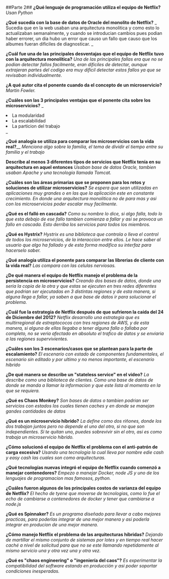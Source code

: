##Parte 2##
**¿Qué lenguaje de programación utiliza el equipo de Netflix?**
_Usan Python_

**¿Qué sucedía con la base de datos de Oracle del monolito de Netflix?**
_ Sucedia que en la web usaban una arquitectura monolitica y como esto lo actualizaban semanalmente, y cuando se introducian cambios pues podian haber errorer, un dia hubo un error que causo un fallo que causo que los albumes fueran dificiles de diagnosticar. _

**¿Cuál fue una de las principales desventajas que el equipo de Netflix tuvo con la arquitectura monolítica?**
_Una de las principales fallas era que no se podian detectar fallos facilmente, eran dificiles de detectar, aunque extrajeran partes del codigo era muy dificil detectar estos fallos ya que se revisaban individualmente._

**¿A qué autor cita el ponente cuando da el concepto de un microservicio?**
_Martin Fowler._

**¿Cuáles son las 3 principales ventajas que el ponente cita sobre los microservicios?**
_ <li>La modularidad</li> <li>La escalabilidad</li> <li>La particion del trabajo</li> _

**¿Qué analogía se utiliza para comparar los microservicios con la vida real?**__
_Menciona algo sobre la familia, el tema de dividir el tiempo entre su familia y el trabajo_

**Describe al menos 3 diferentes tipos de servicios que Netflix tenía en su arquitectura en aquel entonces**
_Usaban base de datos Oracle, tambien usaban Apache y una tecnología llamada Tomcat._

**¿Cuáles son las áreas primarias que se proponen para los retos y soluciones de utilizar microservicios?**
_Se espera que sean utilizadas en aplicaciones muy grandes o en las que la aplicación este en constante crecimiento. En donde una arquitectura monolitica no de para mas y asi con los microservicios poder escalar muy facilmente._

**¿Qué es el falló en cascada?**
_Como su nombre lo dice, si algo falla, todo lo que esta debajo de ese fallo tambien comienza a fallar y asi se provoca un fallo en cascada. Esto derriba los servicios para todos los miembros._

**¿Qué es Hystrix?**
_Hystrix es una biblioteca que controla o lleva el control de todos los microservicios, de la interaccion entre ellos. Le hace saber al usuario que algo ha fallado y de esta forma modifica su interfaz para hacerselo saber._

**¿Qué analogía utiliza el ponente para comparar las librerias de cliente con la vida real?**
_Las compara con las celulas nerviosas._

**¿De qué manera el equipo de Netflix manejo el problema de la persistencia en microservicios?**
_Creando dos bases de datos, donde una seria la copia de la otra y que estas se ejecuten en tres redes diferentes que podrian ser ejecutadas en 3 distintas regiones y de esta manera, si alguna llega a fallar, ya saben a que base de datos ir para solucionar el problema._

**¿Cuál fue la estrategia de Netflix después de que sufrieron la caída del 24 de Diciembre del 2012?**
_Netflix desarrollo una estrategia que es multirregional de estreptococos con tres regiones de AWS, y de esta manera, si alguna de ellas llegaba a tener alguna falla o fallaba por completo, no se veria afectado en absoluto el trafico de datos y se enviaria a las regiones supervivientes._

**¿Cuáles son los 3 escenarios/casos que se plantean para la parte de escalamiento?**
_El escenario con estado de componentes fundamentales, el escenario sin editado y por ultimo y no menos importante, el escenario hibrido_

**¿De qué manera se describe un "stateless service" en el video?**
_La describe como una biblioteca de clientes. Como una base de datos de donde se manda a llamar la informacion y que este lista al momento en la que se requiera._

**¿Qué es Chaos Monkey?**
_Son bases de datos o tambien podrian ser servicios con estados los cuales tienen caches y en donde se manejan gandes cantidades de datos_

**¿Qué es un microservicio híbrido?**
_La define como dos riñones, donde los dos trabajan juntos pero no depende el uno del otro, si no que son independientes. Si te quitan uno, puedes sobrevivir sin el otro, asi es como trabaja un microservicio hibrido._

**¿Cómo solucionó el equipo de Netflix el problema con el anti-patrón de carga excesiva?**
_Usando una tecnologia la cual lleva por nombre edie cash y easy cash las cuales son como arquitecturas._

**¿Qué tecnologías nuevas integró el equipo de Netflix cuando comenzó a manejar contenedores?**
_Empezo a manejar Docker, node JS y uno de los lenguajes de programacion mas famosos, python._

**¿Cuáles fueron algunos de los principales costos de varianza del equipo de Netflix?**
_El hecho de tyene que moverse de tecnologias, como lo fue el echo de cambiarse a contenedores de docker y tener que cambiarse a node.js_

**¿Qué es Spinnaker?**
_Es un programa diseñado para llevar a cabo mejores practicas, para poderlas integrar de una mejor manera y asi poderla integrar en producion de una mejor manera._

**¿Cómo manejo Netflix el problema de las arquitecturas híbridas?**
_Dejando de martillar el mismo conjunto de sistemas por lotes y en tiempo real hacer caché a nivel de solicitud para que no se este llamando repetidamente al mismo servicio una y otra vez una y otra vez._

**¿Qué es "chaos engineering" o "ingeniería del caos"?**
_Es experimentar la compatibilidad del software estando en producción y asi poder soportar condiciones inesperadas._

